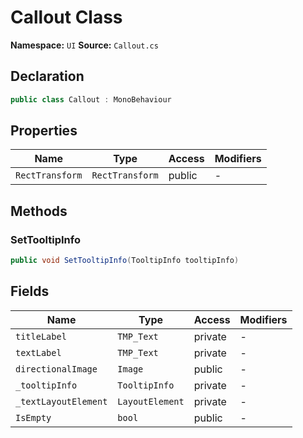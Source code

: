 # Callout Class

**Namespace:** `UI`
**Source:** `Callout.cs`

## Declaration

```csharp
public class Callout : MonoBehaviour
```

## Properties

| Name | Type | Access | Modifiers |
|------|------|--------|-----------|
| `RectTransform` | `RectTransform` | public | - |

## Methods

### SetTooltipInfo

```csharp
public void SetTooltipInfo(TooltipInfo tooltipInfo)
```

## Fields

| Name | Type | Access | Modifiers |
|------|------|--------|-----------|
| `titleLabel` | `TMP_Text` | private | - |
| `textLabel` | `TMP_Text` | private | - |
| `directionalImage` | `Image` | public | - |
| `_tooltipInfo` | `TooltipInfo` | private | - |
| `_textLayoutElement` | `LayoutElement` | private | - |
| `IsEmpty` | `bool` | public | - |

